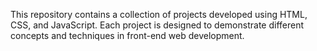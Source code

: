 This repository contains a collection of projects developed using HTML, CSS, and JavaScript.
Each project is designed to demonstrate different concepts and techniques in front-end web development.
